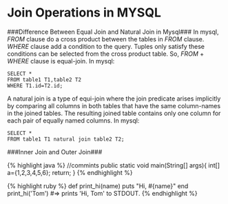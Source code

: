 #  Join Operations in MYSQL

###Difference Between Equal Join and Natural Join in Mysql###
In mysql, *FROM* clause do a cross product between the tables in *FROM* clause. *WHERE* clause add a condition to the query. Tuples only satisfy these conditions can be selected from the cross product table. So, *FROM* \+ *WHERE* clause is equal-join. In mysql:

~~~mysql
SELECT *
FROM table1 T1,table2 T2
WHERE T1.id=T2.id;
~~~

A natural join is a type of equi-join where the join predicate arises implicitly by comparing all columns in both tables that have the same column-names in the joined tables. The resulting joined table contains only one column for each pair of equally named columns. In mysql:

    SELECT *
    FROM table1 T1 natural join table2 T2;

###Inner Join and Outer Join###

{% highlight java %}
//commints
public static void main(String[] args){
  int[] a={1,2,3,4,5,6};
  return;
}
{% endhighlight %}

{% highlight ruby %}
def print_hi(name)
  puts "Hi, #{name}"
end
print_hi('Tom')
#=> prints 'Hi, Tom' to STDOUT.
{% endhighlight %}
